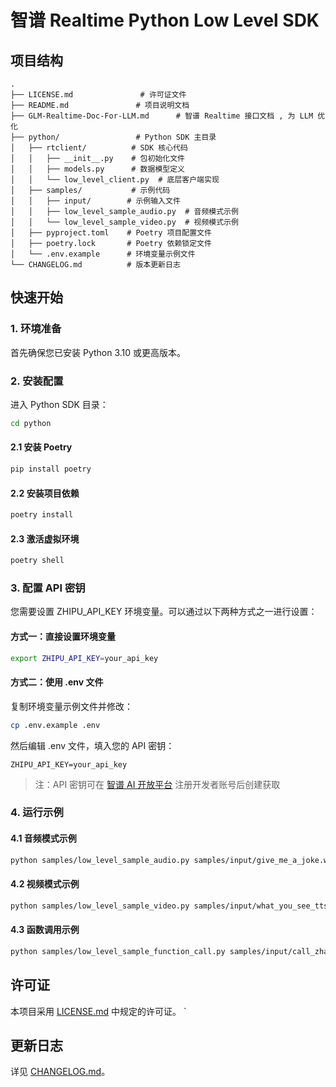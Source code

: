 # 智谱 Realtime Python Low Level SDK

## 项目结构
```
.
├── LICENSE.md               # 许可证文件
├── README.md               # 项目说明文档
├── GLM-Realtime-Doc-For-LLM.md      # 智谱 Realtime 接口文档 , 为 LLM 优化
├── python/                 # Python SDK 主目录
│   ├── rtclient/          # SDK 核心代码
│   │   ├── __init__.py    # 包初始化文件
│   │   ├── models.py      # 数据模型定义
│   │   └── low_level_client.py  # 底层客户端实现
│   ├── samples/           # 示例代码
│   │   ├── input/        # 示例输入文件
│   │   ├── low_level_sample_audio.py  # 音频模式示例
│   │   └── low_level_sample_video.py  # 视频模式示例
│   ├── pyproject.toml    # Poetry 项目配置文件
│   ├── poetry.lock       # Poetry 依赖锁定文件
│   └── .env.example      # 环境变量示例文件
└── CHANGELOG.md          # 版本更新日志
```

## 快速开始

### 1. 环境准备

首先确保您已安装 Python 3.10 或更高版本。

### 2. 安装配置

进入 Python SDK 目录：
```bash
cd python
```

#### 2.1 安装 Poetry

```bash
pip install poetry
```

#### 2.2 安装项目依赖

```bash
poetry install
```

#### 2.3 激活虚拟环境

```bash
poetry shell
```

### 3. 配置 API 密钥

您需要设置 ZHIPU_API_KEY 环境变量。可以通过以下两种方式之一进行设置：

#### 方式一：直接设置环境变量

```bash
export ZHIPU_API_KEY=your_api_key
```

#### 方式二：使用 .env 文件

复制环境变量示例文件并修改：
```bash
cp .env.example .env
```
然后编辑 .env 文件，填入您的 API 密钥：
```
ZHIPU_API_KEY=your_api_key
```

> 注：API 密钥可在 [智谱 AI 开放平台](https://www.bigmodel.cn/) 注册开发者账号后创建获取

### 4. 运行示例

#### 4.1 音频模式示例

```bash
python samples/low_level_sample_audio.py samples/input/give_me_a_joke.wav
```

#### 4.2 视频模式示例

```bash
python samples/low_level_sample_video.py samples/input/what_you_see_tts.wav samples/input/programmer.jpg
```

#### 4.3 函数调用示例

```bash
python samples/low_level_sample_function_call.py samples/input/call_zhangsan.wav
```


## 许可证

本项目采用 [LICENSE.md](LICENSE.md) 中规定的许可证。
`
## 更新日志

详见 [CHANGELOG.md](CHANGELOG.md)。
